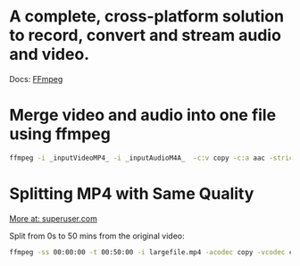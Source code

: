 # A complete, cross-platform solution to record, convert and stream audio and video.


Docs: [FFmpeg](https://www.ffmpeg.org/)

# Merge video and audio into one file using ffmpeg

```bash
ffmpeg -i _inputVideoMP4_ -i _inputAudioM4A_  -c:v copy -c:a aac -strict experimental _outputVideoMP4_
```

# Splitting MP4 with Same Quality

[More at: superuser.com](https://superuser.com/questions/140899/ffmpeg-splitting-mp4-with-same-quality)

Split from 0s to 50 mins from the original video:

```bash
ffmpeg -ss 00:00:00 -t 00:50:00 -i largefile.mp4 -acodec copy -vcodec copy smallfile.mp4
```

